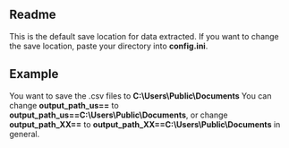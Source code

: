 ## Readme
This is the default save location for data extracted. 
If you want to change the save location, paste your directory into **config.ini**.
## Example
You want to save the .csv files to **C:\Users\Public\Documents**
You can change **output_path_us==**
to **output_path_us==C:\Users\Public\Documents**, or change **output_path_XX==** to **output_path_XX==C:\Users\Public\Documents** in general.